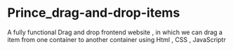 # Prince_drag-and-drop-items
A fully functional Drag and drop frontend website , in which we can drag a item from one container to another container using Html , CSS , JavaScriptr 
